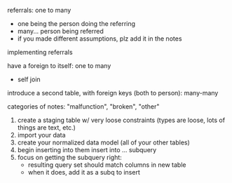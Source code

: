 
referrals: one to many

* one being the person doing the referring
* many... person being referred
* if you made different assumptions, plz add it in the notes

implementing referrals

have a foreign to itself: one to many

* self join

introduce a second table, with foreign keys (both to person): many-many

categories of notes: "malfunction", "broken", "other"

1. create a staging table w/ very loose constraints (types are loose, lots of things are text, etc.)
2. import your data
3. create your normalized data model (all of your other tables)
4. begin inserting into them
	insert into ...
	subquery
5. focus on getting the subquery right:
	* resulting query set should match columns in new table
	* when it does, add it as a subq to insert








